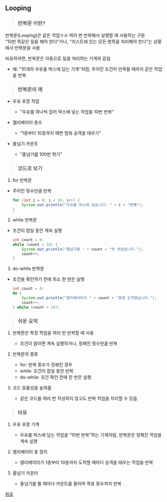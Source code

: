 ## Looping
> ### 반복문 이란?
반복문(Looping)은 같은 작업ㅇㄹ 여러 번 반복해서 실행할 때 사용하는 구문</br>
"10번 똑같은 일을 해야 한다"거나, "리스트에 있는 모든 항목을 처리해야 한다"는 상황에서 반복문을 사용

비유하자면, 반복문은 자동으로 일을 처리하는 기계와 같음</br>
- 예: "10개의 우유를 박스에 담는 기계"처럼, 주어진 조건이 만족될 때까지 같은 작업을 반복

> ### 반복문의 예
- 우유 포장 작업
    - "우유를 하나씩 집어 박스에 넣는 작업을 10번 반복"

- 엘리베이터 층수
    - "1층부터 10층까지 매번 멈춰 승객을 태우기"

- 줄넘기 카운트
    - "줄넘기를 100번 뛰기"

> ### 코드로 보기
1. for 반복문
- 주어진 횟수만큼 반복
    ```java
    for (int i = 0; i < 10; i++) {
        System.out.println("우유를 박스에 넣습니다: " + i + "번째");
    }
    ```

2. while 반복문
- 조건이 참일 동안 계속 실행
    ```java
    int count = 0;
    while (count < 10) {
        System.out.println("줄넘기를 " + count + "번 뛰었습니다.");
        count++;
    }
    ```

3. do-while 반복문
- 조건을 확인하기 전에 최소 한 번은 실행
    ```java
    int count = 0;
    do {
        System.out.println("엘리베이터가 " + count + "층에 도착했습니다.");
        count++;
    } while (count < 10);
    ```

> ### 쉬운 요약
1.	반복문은 특정 작업을 여러 번 반복할 때 사용
	- 조건이 참이면 계속 실행하거나, 정해진 횟수만큼 반복

2.	반복문의 종류
	- for: 반복 횟수가 정해진 경우
	- while: 조건이 참일 동안 반복
	- do-while: 조건 확인 전에 한 번은 실행

3.	코드 효율성을 높여줌
	- 같은 코드를 여러 번 작성하지 않고도 반복 작업을 처리할 수 있음

> ### 비유
1.	우유 포장 기계
	- 우유를 박스에 담는 작업을 “10번 반복”하는 기계처럼, 반복문은 정해진 작업을 계속 실행

2.	엘리베이터 층 정지
	- 엘리베이터가 1층부터 10층까지 도착할 때마다 승객을 태우는 작업을 반복

3.	줄넘기 카운터
	- 줄넘기를 뛸 때마다 카운트를 올리며 목표 횟수까지 반복

[뒤로](java,md)